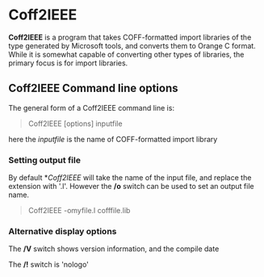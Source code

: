 # Coff2IEEE

**Coff2IEEE** is a program that takes COFF-formatted import libraries of the type generated by Microsoft tools, and converts them to Orange C format.   While it is somewhat capable of converting other types of libraries, the primary focus is for import libraries.

## Coff2IEEE Command line options

The general form of a Coff2IEEE command line is:

>    Coff2IEEE [options] inputfile

here the _inputfile_ is the name of COFF-formatted import library

### Setting output file

By default **Coff2IEEE* will take the name of the input file, and replace the extension with '.l'.   However the **/o** switch can be used to set an output file name.


>    Coff2IEEE -omyfile.l cofffile.lib


### Alternative display options

 The **/V** switch shows version information, and the compile date

 The **/!** switch is 'nologo'

